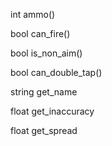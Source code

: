 int ammo()

bool can_fire()

bool is_non_aim()

bool can_double_tap()

string get_name

float get_inaccuracy

float get_spread
